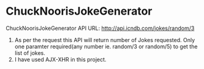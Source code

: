 # ChuckNoorisJokeGenerator
ChuckNoorisJokeGenerator API URL: http://api.icndb.com/jokes/random/3

1. As per the request this API will return number of Jokes requested. Only one paramter required(any number ie. random/3 or random/5) to get the list of jokes.
2. I have used AJX-XHR in this project.
